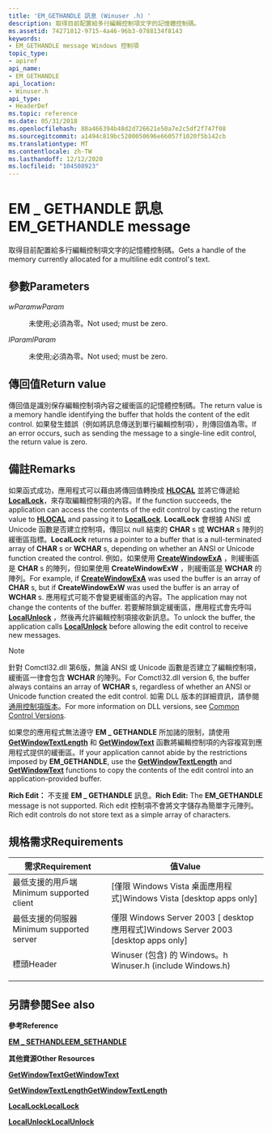 ```yaml
---
title: 'EM_GETHANDLE 訊息 (Winuser .h) '
description: 取得目前配置給多行編輯控制項文字的記憶體控制碼。
ms.assetid: 74271812-9715-4a46-96b3-0788134f8143
keywords:
- EM_GETHANDLE message Windows 控制項
topic_type:
- apiref
api_name:
- EM_GETHANDLE
api_location:
- Winuser.h
api_type:
- HeaderDef
ms.topic: reference
ms.date: 05/31/2018
ms.openlocfilehash: 88a466394b48d2d726621e50a7e2c5df2f747f08
ms.sourcegitcommit: a1494c819bc5200050696e66057f1020f5b142cb
ms.translationtype: MT
ms.contentlocale: zh-TW
ms.lasthandoff: 12/12/2020
ms.locfileid: "104508923"
---
```

# <a name="em_gethandle-message"></a><span data-ttu-id="1d628-104">EM \_ GETHANDLE 訊息</span><span class="sxs-lookup"><span data-stu-id="1d628-104">EM\_GETHANDLE message</span></span>

<span data-ttu-id="1d628-105">取得目前配置給多行編輯控制項文字的記憶體控制碼。</span><span class="sxs-lookup"><span data-stu-id="1d628-105">Gets a handle of the memory currently allocated for a multiline edit control's text.</span></span>

## <a name="parameters"></a><span data-ttu-id="1d628-106">參數</span><span class="sxs-lookup"><span data-stu-id="1d628-106">Parameters</span></span>

<dl> <dt>

<span data-ttu-id="1d628-107">*wParam*</span><span class="sxs-lookup"><span data-stu-id="1d628-107">*wParam*</span></span> 
</dt> <dd>

<span data-ttu-id="1d628-108">未使用;必須為零。</span><span class="sxs-lookup"><span data-stu-id="1d628-108">Not used; must be zero.</span></span>

</dd> <dt>

<span data-ttu-id="1d628-109">*lParam*</span><span class="sxs-lookup"><span data-stu-id="1d628-109">*lParam*</span></span> 
</dt> <dd>

<span data-ttu-id="1d628-110">未使用;必須為零。</span><span class="sxs-lookup"><span data-stu-id="1d628-110">Not used; must be zero.</span></span>

</dd> </dl>

## <a name="return-value"></a><span data-ttu-id="1d628-111">傳回值</span><span class="sxs-lookup"><span data-stu-id="1d628-111">Return value</span></span>

<span data-ttu-id="1d628-112">傳回值是識別保存編輯控制項內容之緩衝區的記憶體控制碼。</span><span class="sxs-lookup"><span data-stu-id="1d628-112">The return value is a memory handle identifying the buffer that holds the content of the edit control.</span></span> <span data-ttu-id="1d628-113">如果發生錯誤（例如將訊息傳送到單行編輯控制項），則傳回值為零。</span><span class="sxs-lookup"><span data-stu-id="1d628-113">If an error occurs, such as sending the message to a single-line edit control, the return value is zero.</span></span>

## <a name="remarks"></a><span data-ttu-id="1d628-114">備註</span><span class="sxs-lookup"><span data-stu-id="1d628-114">Remarks</span></span>

<span data-ttu-id="1d628-115">如果函式成功，應用程式可以藉由將傳回值轉換成 [**HLOCAL**](/windows/desktop/WinProg/windows-data-types) 並將它傳遞給 [**LocalLock**](/windows/desktop/api/winbase/nf-winbase-locallock)，來存取編輯控制項的內容。</span><span class="sxs-lookup"><span data-stu-id="1d628-115">If the function succeeds, the application can access the contents of the edit control by casting the return value to [**HLOCAL**](/windows/desktop/WinProg/windows-data-types) and passing it to [**LocalLock**](/windows/desktop/api/winbase/nf-winbase-locallock).</span></span> <span data-ttu-id="1d628-116">**LocalLock** 會根據 ANSI 或 Unicode 函數是否建立控制項，傳回以 null 結束的 **CHAR** s 或 **WCHAR** s 陣列的緩衝區指標。</span><span class="sxs-lookup"><span data-stu-id="1d628-116">**LocalLock** returns a pointer to a buffer that is a null-terminated array of **CHAR** s or **WCHAR** s, depending on whether an ANSI or Unicode function created the control.</span></span> <span data-ttu-id="1d628-117">例如，如果使用 [**CreateWindowExA**](/windows/desktop/api/winuser/nf-winuser-createwindowexa) ，則緩衝區是 **CHAR** s 的陣列，但如果使用 **CreateWindowExW** ，則緩衝區是 **WCHAR** 的陣列。</span><span class="sxs-lookup"><span data-stu-id="1d628-117">For example, if [**CreateWindowExA**](/windows/desktop/api/winuser/nf-winuser-createwindowexa) was used the buffer is an array of **CHAR** s, but if **CreateWindowExW** was used the buffer is an array of **WCHAR** s.</span></span> <span data-ttu-id="1d628-118">應用程式可能不會變更緩衝區的內容。</span><span class="sxs-lookup"><span data-stu-id="1d628-118">The application may not change the contents of the buffer.</span></span> <span data-ttu-id="1d628-119">若要解除鎖定緩衝區，應用程式會先呼叫 [**LocalUnlock**](/windows/desktop/api/winbase/nf-winbase-localunlock) ，然後再允許編輯控制項接收新訊息。</span><span class="sxs-lookup"><span data-stu-id="1d628-119">To unlock the buffer, the application calls [**LocalUnlock**](/windows/desktop/api/winbase/nf-winbase-localunlock) before allowing the edit control to receive new messages.</span></span>

> [!Note]  
> <span data-ttu-id="1d628-120">針對 Comctl32.dll 第6版，無論 ANSI 或 Unicode 函數是否建立了編輯控制項，緩衝區一律會包含 **WCHAR** 的陣列。</span><span class="sxs-lookup"><span data-stu-id="1d628-120">For Comctl32.dll version 6, the buffer always contains an array of **WCHAR** s, regardless of whether an ANSI or Unicode function created the edit control.</span></span> <span data-ttu-id="1d628-121">如需 DLL 版本的詳細資訊，請參閱 [通用控制項版本](common-control-versions.md)。</span><span class="sxs-lookup"><span data-stu-id="1d628-121">For more information on DLL versions, see [Common Control Versions](common-control-versions.md).</span></span>

 

<span data-ttu-id="1d628-122">如果您的應用程式無法遵守 **EM \_ GETHANDLE** 所加諸的限制，請使用 [**GetWindowTextLength**](/windows/desktop/api/winuser/nf-winuser-getwindowtextlengtha) 和 [**GetWindowText**](/windows/desktop/api/winuser/nf-winuser-getwindowtexta) 函數將編輯控制項的內容複寫到應用程式提供的緩衝區。</span><span class="sxs-lookup"><span data-stu-id="1d628-122">If your application cannot abide by the restrictions imposed by **EM\_GETHANDLE**, use the [**GetWindowTextLength**](/windows/desktop/api/winuser/nf-winuser-getwindowtextlengtha) and [**GetWindowText**](/windows/desktop/api/winuser/nf-winuser-getwindowtexta) functions to copy the contents of the edit control into an application-provided buffer.</span></span>

<span data-ttu-id="1d628-123">**Rich Edit：** 不支援 **EM \_ GETHANDLE** 訊息。</span><span class="sxs-lookup"><span data-stu-id="1d628-123">**Rich Edit:** The **EM\_GETHANDLE** message is not supported.</span></span> <span data-ttu-id="1d628-124">Rich edit 控制項不會將文字儲存為簡單字元陣列。</span><span class="sxs-lookup"><span data-stu-id="1d628-124">Rich edit controls do not store text as a simple array of characters.</span></span>

## <a name="requirements"></a><span data-ttu-id="1d628-125">規格需求</span><span class="sxs-lookup"><span data-stu-id="1d628-125">Requirements</span></span>



| <span data-ttu-id="1d628-126">需求</span><span class="sxs-lookup"><span data-stu-id="1d628-126">Requirement</span></span> | <span data-ttu-id="1d628-127">值</span><span class="sxs-lookup"><span data-stu-id="1d628-127">Value</span></span> |
|-------------------------------------|----------------------------------------------------------------------------------------------------------|
| <span data-ttu-id="1d628-128">最低支援的用戶端</span><span class="sxs-lookup"><span data-stu-id="1d628-128">Minimum supported client</span></span><br/> | <span data-ttu-id="1d628-129">\[僅限 Windows Vista 桌面應用程式\]</span><span class="sxs-lookup"><span data-stu-id="1d628-129">Windows Vista \[desktop apps only\]</span></span><br/>                                                           |
| <span data-ttu-id="1d628-130">最低支援的伺服器</span><span class="sxs-lookup"><span data-stu-id="1d628-130">Minimum supported server</span></span><br/> | <span data-ttu-id="1d628-131">僅限 Windows Server 2003 \[ desktop 應用程式\]</span><span class="sxs-lookup"><span data-stu-id="1d628-131">Windows Server 2003 \[desktop apps only\]</span></span><br/>                                                     |
| <span data-ttu-id="1d628-132">標頭</span><span class="sxs-lookup"><span data-stu-id="1d628-132">Header</span></span><br/>                   | <dl> <span data-ttu-id="1d628-133"><dt>Winuser (包含) 的 Windows。h </dt></span><span class="sxs-lookup"><span data-stu-id="1d628-133"><dt>Winuser.h (include Windows.h)</dt></span></span> </dl> |



## <a name="see-also"></a><span data-ttu-id="1d628-134">另請參閱</span><span class="sxs-lookup"><span data-stu-id="1d628-134">See also</span></span>

<dl> <dt>

<span data-ttu-id="1d628-135">**參考**</span><span class="sxs-lookup"><span data-stu-id="1d628-135">**Reference**</span></span>
</dt> <dt>

[<span data-ttu-id="1d628-136">**EM \_ SETHANDLE**</span><span class="sxs-lookup"><span data-stu-id="1d628-136">**EM\_SETHANDLE**</span></span>](em-sethandle.md)
</dt> <dt>

<span data-ttu-id="1d628-137">**其他資源**</span><span class="sxs-lookup"><span data-stu-id="1d628-137">**Other Resources**</span></span>
</dt> <dt>

[<span data-ttu-id="1d628-138">**GetWindowText**</span><span class="sxs-lookup"><span data-stu-id="1d628-138">**GetWindowText**</span></span>](/windows/desktop/api/winuser/nf-winuser-getwindowtexta)
</dt> <dt>

[<span data-ttu-id="1d628-139">**GetWindowTextLength**</span><span class="sxs-lookup"><span data-stu-id="1d628-139">**GetWindowTextLength**</span></span>](/windows/desktop/api/winuser/nf-winuser-getwindowtextlengtha)
</dt> <dt>

[<span data-ttu-id="1d628-140">**LocalLock**</span><span class="sxs-lookup"><span data-stu-id="1d628-140">**LocalLock**</span></span>](/windows/desktop/api/winbase/nf-winbase-locallock)
</dt> <dt>

[<span data-ttu-id="1d628-141">**LocalUnlock**</span><span class="sxs-lookup"><span data-stu-id="1d628-141">**LocalUnlock**</span></span>](/windows/desktop/api/winbase/nf-winbase-localunlock)
</dt> </dl>

 

